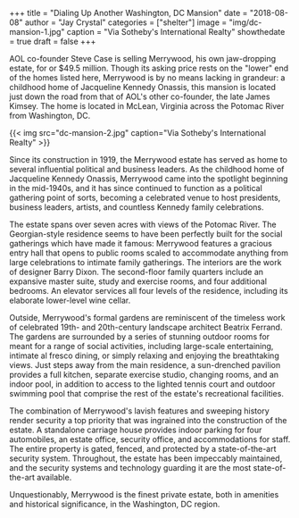 +++
title = "Dialing Up Another Washington, DC Mansion"
date = "2018-08-08"
author = "Jay Crystal"
categories = ["shelter"]
image = "img/dc-mansion-1.jpg"
caption = "Via Sotheby's International Realty"
showthedate = true
draft = false
+++

AOL co-founder Steve Case is selling Merrywood, his own jaw-dropping estate, for or $49.5 million. Though its asking price rests on the "lower" end of the homes listed here, Merrywood is by no means lacking in grandeur: a childhood home of Jacqueline Kennedy Onassis, this mansion is located just down the road from that of AOL's other co-founder, the late James Kimsey. The home is located in McLean, Virginia across the Potomac River from Washington, DC.

{{< img src="dc-mansion-2.jpg" caption="Via Sotheby's International Realty" >}}

Since its construction in 1919, the Merrywood estate has served as home to several influential political and business leaders. As the childhood home of Jacqueline Kennedy Onassis, Merrywood came into the spotlight beginning in the mid-1940s, and it has since continued to function as a political gathering point of sorts, becoming a celebrated venue to host presidents, business leaders, artists, and countless Kennedy family celebrations.

The estate spans over seven acres with views of the Potomac River. The Georgian-style residence seems to have been perfectly built for the social gatherings which have made it famous: Merrywood features a gracious entry hall that opens to public rooms scaled to accommodate anything from large celebrations to intimate family gatherings. The interiors are the work of designer Barry Dixon. The second-floor family quarters include an expansive master suite, study and exercise rooms, and four additional bedrooms. An elevator services all four levels of the residence, including its elaborate lower-level wine cellar.

Outside, Merrywood's formal gardens are reminiscent of the timeless work of celebrated 19th- and 20th-century landscape architect Beatrix Ferrand. The gardens are surrounded by a series of stunning outdoor rooms for meant for a range of social activities, including large-scale entertaining, intimate al fresco dining, or simply relaxing and enjoying the breathtaking views. Just steps away from the main residence, a sun-drenched pavilion provides a full kitchen, separate exercise studio, changing rooms, and an indoor pool, in addition to access to the lighted tennis court and outdoor swimming pool that comprise the rest of the estate's recreational facilities.

The combination of Merrywood's lavish features and sweeping history render security a top priority that was ingrained into the construction of the estate. A standalone carriage house provides indoor parking for four automobiles, an estate office, security office, and accommodations for staff. The entire property is gated, fenced, and protected by a state-of-the-art security system. Throughout, the estate has been impeccably maintained, and the security systems and technology guarding it are the most state-of-the-art available.

Unquestionably, Merrywood is the finest private estate, both in amenities and historical significance, in the Washington, DC region.
